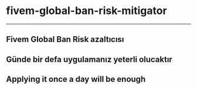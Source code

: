 # fivem-global-ban-risk-mitigator
---------------------------------
Fivem Global Ban Risk azaltıcısı
--------------------------------
Günde bir defa uygulamanız yeterli olucaktır
--------------------------------------------
Applying it once a day will be enough
--------------------------------------------
